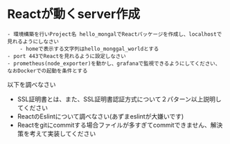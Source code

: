 # Reactが動くserver作成

```
- 環境構築を行いProject名 hello_mongalでReactパッケージを作成し、localhostで見れるようにしなさい
    - homeで表示する文字列はhello_monggal_worldとする
- port 443でReactを見れるように設定しなさい
- prometheus(node_exporter)を動かし、grafanaで監視できるようにしてください、なおDockerでの起動を条件とする
```

以下を調べなさい
- SSL証明書とは、また、SSL証明書認証方式について２パターン以上説明してください
- ReactのEslintについて調べなさい(あずまeslintが大嫌いです)
- Reactをgitにcommitする場合ファイルが多すぎてcommitできません、解決策を考えて実装してください